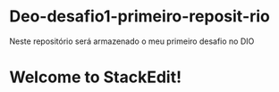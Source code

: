 # Deo-desafio1-primeiro-reposit-rio
Neste repositório será armazenado o meu primeiro desafio no DIO

# Welcome to StackEdit!
